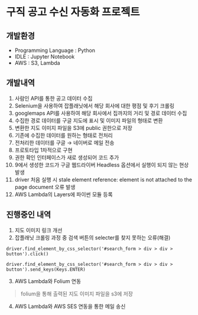 # 구직 공고 수신 자동화 프로젝트
## 개발환경
- Programming Language : Python
- IDLE : Jupyter Notebook
- AWS : S3, Lambda

## 개발내역
01. 사람인 API를 통한 공고 데이터 수집
02. Selenium을 사용하여 잡플래닛에서 해당 회사에 대한 평점 및 후기 크롤링
03. googlemaps API를 사용하여 해당 회사에서 집까지의 거리 및 경로 데이터 수집
04. 수집한 경로 데이터를 구글 지도에 표시 및 이미지 파일의 형태로 변환
05. 변환한 지도 이미지 파일을 S3에 public 권한으로 저장
06. 기존에 수집한 데이터를 원하는 형태로 전처리
07. 전처리한 데이터를 구글 → 네이버로 메일 전송
08. 프로토타입 1차적으로 구현
09. 권한 확인 인터페이스가 새로 생성되어 코드 추가  
10. 9에서 생성한 코드가 구글 웹드라이버 Headless 옵션에서 실행이 되지 않는 현상 발생  
11. driver 처음 실행 시 stale element reference: element is not attached to the page document 오류 발생  
12. AWS Lambda의 Layers에 파이썬 모듈 등록

## 진행중인 내역
01. 지도 이미지 링크 개선
02. 잡플래닛 크롤링 과정 중 검색 버튼의 selecter를 찾지 못하는 오류(해결)
~~~
driver.find_element_by_css_selector('#search_form > div > div > button').click()
~~~
~~~
driver.find_element_by_css_selector('#search_form > div > div > button').send_keys(Keys.ENTER)
~~~
03. AWS Lambda와 Folium 연동
> folium을 통해 출력된 지도 이미지 파일을 s3에 저장  
04. AWS Lambda와 AWS SES 연동을 통한 메일 송신

